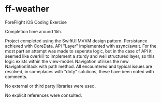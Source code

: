 # ff-weather
ForeFlight iOS Coding Exercise

Completion time around 15h.

Project completed using the SwiftUI MVVM design pattern. Persistance achieved with CoreData. API "Layer" implemented with async/await. For the most part an attempt was made to seperate logic, but in the case of API it seemed like overkill to implement a sturdy and well structured layer, so this logic exists within the view-model. Navigation utilises the new NavigationStack with path method. All encountered and typical issues are resolved, in someplaces with "dirty" solutions, these have been noted with comments. 

No external or third party libraries were used.

No explicit references were consulted.
